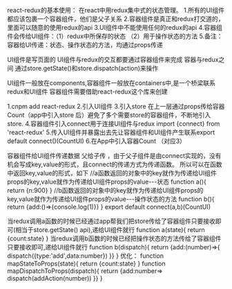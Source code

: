 react-redux的基本使用：
在react中用redux集中式的状态管理。
1.所有的UI组件都应该包裹一个容器组件，他们是父子关系
2.容器组件是真正和redux打交道的，里面可以随意的使用redux的api
3.UI组件中不能使用任何的redux的api
4.容器组件会传给UI组件：（1）redux中所保存的状态 （2）用于操作状态的方法
5.备注：容器给UI传递：状态、操作状态的方法，均通过props传递


UI组件是写页面的 UI组件与redux的交互都要通过容器组件来完成
容器与redux之间 通过store.getState()和store.dispatch(action)来操作


UI组件一般放在components,容器组件一般放在containers中,是一个桥梁联系redux和UI组件
容器组件需要借助react-redux这个库来创建

1.cnpm add react-redux
2.引入UI组件
3.引入store 在上一层通过props传给容器Count（app中引入store  后<Count store={store}/>）避免了多个需要store的容器组件，不断地引入store.
4.容器组件引入connect用于连接UI组件与redux import {connect} from 'react-redux'
5.传入UI组件并暴露出去先让容器组件和UI组件产生联系export default connect()(CountUI)
6.在App中引入容器Count （对应3）

容器组件给UI组件传递数据 父给子传 ，由于父子组件是由connect实现的，没有机会写成<CountUI a='1'/>key,value的形式，且connect的传递方式为传递函数。
所以可以在函数中返回key,value的形式，如下
//a函数返回的对象中的key就作为传递给UI组件props的key,value就作为传递给UI组件props的value---状态
function a(){
  return {n:900}
}
//b函数返回的对象中的key就作为传递给UI组件props的key,value就作为传递给UI组件props的value---操作状态的方法
function b(){
  return {add:()=>{console.log(1)}}
}
export default connect(a,b)(CountUI)


当redux调用a函数的时候已经通过app帮我们把store传给了容器组件只要接收即可(相当于store.getState() api),递给UI组件就行
function a(state){
  return {count:state}
}
当redux调用b函数的时候已经把操作状态的方法传给了容器组件只要接收即可,递给UI组件就行
function b(dispatch){
  return {add:(number)=>{
    dispatch({type:'add',data:number})
  }}
}
优化：
function mapStateToProps(state){
  return {count:state}
}
function mapDispatchToProps(dispatch){
  return {add:number=>
    dispatch(addAction(number))
  }}
}

